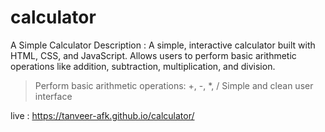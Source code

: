 # calculator
A Simple Calculator
Description : 
A simple, interactive calculator built with HTML, CSS, and JavaScript. Allows users to perform basic arithmetic operations like addition, subtraction, multiplication, and division.


> Perform basic arithmetic operations: +, -, *, /
> Simple and clean user interface

live : https://tanveer-afk.github.io/calculator/


